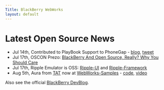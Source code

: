 ```yaml
---
Title: BlackBerry WebWorks
layout: default
---
```


# Latest Open Source News

* Jul 14th, Contributed to PlayBook Support to PhoneGap - [blog](http://devblog.blackberry.com/2011/08/blackberry-playbook-phonegap/), [tweet](http://twitter.com/#!/confusement/status/91405586767413249)
* Jul 17th, OSCON Prezo: [BlackBerry And Open Source, Really? Why You Should Care](http://www.oscon.com/oscon2011/public/schedule/detail/21532)
* Jul 17th, Ripple Emulator is OSS: [Ripple-UI](https://github.com/blackberry/Ripple-UI) and [Ripple-Framework](https://github.com/blackberry/Ripple-Framework)
* Aug 5th, Aura from [TAT](http://tat.se) now at [WebWorks-Samples](https://github.com/blackberry/WebWorks-Samples/tree/master/Aura) - [code](https://github.com/blackberry/WebWorks-Samples/tree/master/Aura), [video](http://devblog.blackberry.com/2011/02/blackberry-playbook-webworks-demo-video/)

Also see the official [BlackBerry DevBlog](http://devblog.blackberry.com/).

